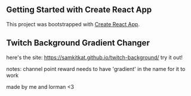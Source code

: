 ## Getting Started with Create React App

This project was bootstrapped with [Create React App](https://github.com/facebook/create-react-app).

## Twitch Background Gradient Changer

here's the site: https://samkitkat.github.io/twitch-background/ try it out!

notes:
channel point reward needs to have 'gradient' in the name for it to work

made by me and lorman <3
